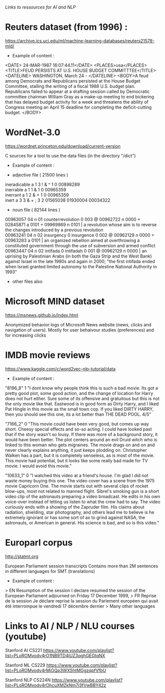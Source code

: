 *Links to ressources for AI and NLP*

# Reuters dataset (from 1996) : 

https://archive.ics.uci.edu/ml/machine-learning-databases/reuters21578-mld/

* Example of content :

\<DATE> 24-MAR-1987 16:07:44.11\</DATE>
\<PLACES><D>usa</D>\</PLACES>
\<TITLE>FEUD PERSISTS AT U.S. HOUSE BUDGET COMMITTTEE\</TITLE>
\<DATELINE>    WASHINGTON, March 24 - \</DATELINE>
\<BODY>A feud among Democrats and
Republicans persisted at the House Budget Committee, stalling
the writing of a fiscal 1988 U.S. budget plan.
Republicans failed to appear at a drafting session called by Democratic committee chairman William Gray as a make-up
meeting to end bickering that has delayed budget activity  for
a week and threatens the ability of Congress meeting an April
15 deadline for completing the deficit-cutting budget.
\</BODY>

# WordNet-3.0

https://wordnet.princeton.edu/download/current-version

C sources for a tool to use the data files (in the directory "/dict")
 
* Example of content :

* adjective file ( 21500 lines )

ineradicable a 1 3 ! & ^ 1 0 00898289  
inerrable a 1 1 & 1 0 00965359  
inerrant a 1 2 & + 1 0 00965359  
inert a 3 3 & + ; 3 2 01565038 01930004 00034322  


* noun file ( 82144 lines )

00963057 04 n 01 counterrevolution 0 003 @ 00962722 n 0000 + 02845871 a 0101 + 09969869 n 0101 | a revolution whose aim is to reverse the changes introduced by a previous revolution  
00963241 04 n 02 insurgency 0 insurgence 0 002 @ 00962129 n 0000 + 00963283 a 0101 | an organized rebellion aimed at overthrowing a constituted government through the use of subversion and armed conflict  
00963447 04 n 02 intifada 0 intifadah 0 001 @ 00962129 n 0000 | an uprising by Palestinian Arabs (in both the Gaza Strip and the West Bank) against Israel in the late 1980s and again in 2000; "the first intifada ended when Israel granted limited autonomy to the Palestine National Authority in 1993"  

* other files also


# Microsoft MIND dataset 

https://msnews.github.io/index.html

Anonymized behavior logs of Microsoft News website (news, clicks and navigation of users). Mostly for user behaivour studies (preferences) and for increasing clicks


#  IMDB movie reviews

https://www.kaggle.com/c/word2vec-nlp-tutorial/data

* Example of content :

"8196_8"	1	"I dont know why people think this is such a bad movie. Its got a pretty good plot, some good action, and the change of location for Harry does not hurt either. Sure some of its offensive and gratuitous but this is not the only movie like that. Eastwood is in good form as Dirty Harry, and I liked Pat Hingle in this movie as the small town cop. If you liked DIRTY HARRY, then you should see this one, its a lot better than THE DEAD POOL. 4/5"

"7166_2"	0	"This movie could have been very good, but comes up way short. Cheesy special effects and so-so acting. I could have looked past that if the story wasn't so lousy. If there was more of a background story, it would have been better. The plot centers around an evil Druid witch who is linked to this woman who gets migraines. The movie drags on and on and never clearly explains anything, it just keeps plodding on. Christopher Walken has a part, but it is completely senseless, as is most of the movie. This movie had potential, but it looks like some really bad made for TV movie. I would avoid this movie."

"10633_1"	0	"I watched this video at a friend's house. I'm glad I did not waste money buying this one. The video cover has a scene from the 1975 movie Capricorn One. The movie starts out with several clips of rocket blow-ups, most not related to manned flight. Sibrel's smoking gun is a short video clip of the astronauts preparing a video broadcast. He edits in his own voice-over instead of letting us listen to what the crew had to say. The video curiously ends with a showing of the Zapruder film. His claims about radiation, shielding, star photography, and others lead me to believe is he extremely ignorant or has some sort of ax to grind against NASA, the astronauts, or American in general. His science is bad, and so is this video."

# Europarl corpus

http://statmt.org

European Parliament session transcripts
Contains more than 2M sentences in different languages for SMT (translations)

* Example of content :

\> EN
Resumption of the session
I declare resumed the session of the European Parliament adjourned on Friday 17 December 1999,
\> FR
Reprise de la session
Je déclare reprise la session du Parlement européen qui avait été interrompue le vendredi 17 décembre dernier
\> Many other languages






# Links to AI / NLP / NLU courses (youtube)

Stanford AI CS221
https://www.youtube.com/playlist?list=PLoROMvodv4rO1NB9TD4iUZ3qghGEGtqNX

Stanford ML CS229
https://www.youtube.com/playlist?list=PLoROMvodv4rMiGQp3WXShtMGgzqpfVfbU

Stanford NLP CS224N
https://www.youtube.com/playlist?list=PLoROMvodv4rOhcuXMZkNm7j3fVwBBY42z




